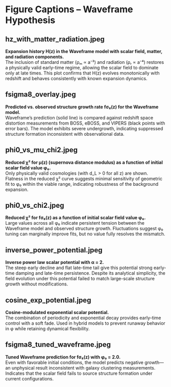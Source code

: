 # Figure Captions – Waveframe Hypothesis

## hz_with_matter_radiation.jpeg
**Expansion history H(z) in the Waveframe model with scalar field, matter, and radiation components.**  
The inclusion of standard matter (ρₘ ∝ a⁻³) and radiation (ρᵣ ∝ a⁻⁴) restores a physically valid early-time regime, allowing the scalar field to dominate only at late times. This plot confirms that H(z) evolves monotonically with redshift and behaves consistently with known expansion dynamics.

## fsigma8_overlay.jpeg
**Predicted vs. observed structure growth rate fσ₈(z) for the Waveframe model.**  
Waveframe’s prediction (solid line) is compared against redshift space distortion measurements from BOSS, eBOSS, and VIPERS (black points with error bars). The model exhibits severe undergrowth, indicating suppressed structure formation inconsistent with observational data.

## phi0_vs_mu_chi2.jpeg
**Reduced χ² for μ(z) (supernova distance modulus) as a function of initial scalar field value φ₀.**  
Only physically valid cosmologies (with d_L > 0 for all z) are shown. Flatness in the reduced χ² curve suggests minimal sensitivity of geometric fit to φ₀ within the viable range, indicating robustness of the background expansion.

## phi0_vs_chi2.jpeg
**Reduced χ² for fσ₈(z) as a function of initial scalar field value φ₀.**  
Large values across all φ₀ indicate persistent tension between the Waveframe model and observed structure growth. Fluctuations suggest φ₀ tuning can marginally improve fits, but no value fully resolves the mismatch.

## inverse_power_potential.jpeg
**Inverse power law scalar potential with α = 2.**  
The steep early decline and flat late-time tail give this potential strong early-time damping and late-time persistence. Despite its analytical simplicity, the field evolution under this potential failed to match large-scale structure growth without modifications.

## cosine_exp_potential.jpeg
**Cosine-modulated exponential scalar potential.**  
The combination of periodicity and exponential decay provides early-time control with a soft fade. Used in hybrid models to prevent runaway behavior in φ while retaining dynamical flexibility.

## fsigma8_tuned_waveframe.jpeg
**Tuned Waveframe prediction for fσ₈(z) with φ₀ = 2.0.**  
Even with favorable initial conditions, the model predicts negative growth—an unphysical result inconsistent with galaxy clustering measurements. Indicates that the scalar field fails to source structure formation under current configurations.